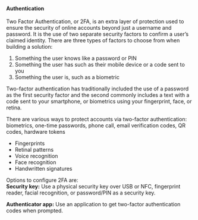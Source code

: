 #### Authentication
Two Factor Authentication, or 2FA, is an extra layer of protection used to ensure the security of online accounts beyond just a username and password. It is the use of two separate security factors to confirm a user’s claimed identity. There are three types of factors to choose from when building a solution:

1. Something the user knows like a password or PIN
2. Something the user has such as their mobile device or a code sent to you
3. Something the user is, such as a biometric

Two-factor authentication has traditionally included the use of a password as the first security factor and the second commonly includes a text with a code sent to your smartphone, or biometrics using your fingerprint, face, or retina.

There are various ways to protect accounts via two-factor authentication: biometrics, one-time passwords, phone call, email verification codes, QR codes, hardware tokens

- Fingerprints
- Retinal patterns
- Voice recognition 
- Face recognition 
- Handwritten signatures 

Options to configure 2FA are:  
**Security key:**
Use a physical security key over USB or NFC, fingerprint reader, facial recognition, or password/PIN as a security key.

**Authenticator app:**
Use an application to get two-factor authentication codes when prompted.


